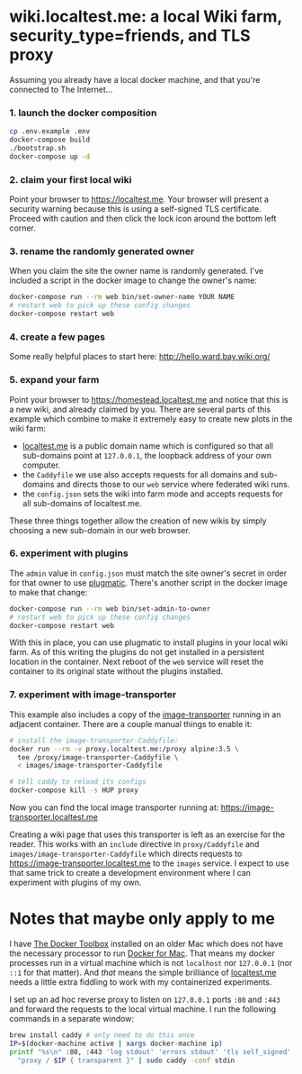 # wiki.localtest.me: a local Wiki farm, security_type=friends, and TLS proxy

Assuming you already have a local docker machine, and that you're
connected to The Internet...

### 1. launch the docker composition

``` bash
cp .env.example .env
docker-compose build
./bootstrap.sh
docker-compose up -d
```

### 2. claim your first local wiki

Point your browser to https://localtest.me.  Your browser will present
a security warning because this is using a self-signed TLS
certificate.  Proceed with caution and then click the lock icon around
the bottom left corner.

### 3. rename the randomly generated owner

When you claim the site the owner name is randomly generated.  I've
included a script in the docker image to change the owner's name:

``` bash
docker-compose run --rm web bin/set-owner-name YOUR NAME
# restart web to pick up these config changes
docker-compose restart web
```

### 4. create a few pages

Some really helpful places to start here: http://hello.ward.bay.wiki.org/

### 5. expand your farm

Point your browser to https://homestead.localtest.me and notice that
this is a new wiki, and already claimed by you.  There are several
parts of this example which combine to make it extremely easy to
create new plots in the wiki farm:

* [localtest.me](http://readme.localtest.me) is a public domain name
  which is configured so that all sub-domains point at `127.0.0.1`,
  the loopback address of your own computer.
* the `Caddyfile` we use also accepts requests for all domains and
  sub-domains and directs those to our `web` service where federated
  wiki runs.
* the `config.json` sets the wiki into farm mode and accepts requests
  for all sub-domains of localtest.me.

These three things together allow the creation of new wikis by simply
choosing a new sub-domain in our web browser.

### 6. experiment with plugins

The `admin` value in `config.json` must match the site owner's secret
in order for that owner to use [plugmatic].  There's another script in
the docker image to make that change:

``` bash
docker-compose run --rm web bin/set-admin-to-owner
# restart web to pick up these config changes
docker-compose restart web
```

With this in place, you can use plugmatic to install plugins in your
local wiki farm.  As of this writing the plugins do not get installed
in a persistent location in the container.  Next reboot of the `web`
service will reset the container to its original state without the
plugins installed.

[plugmatic]: http://plugins.fed.wiki.org/about-plugmatic-plugin.html

### 7. experiment with image-transporter

This example also includes a copy of the [image-transporter] running
in an adjacent container.  There are a couple manual things to enable
it:

``` bash
# install the image-transporter-Caddyfile:
docker run --rm -v proxy.localtest.me:/proxy alpine:3.5 \
  tee /proxy/image-transporter-Caddyfile \
  < images/image-transporter-Caddyfile

# tell caddy to reload its configs
docker-compose kill -s HUP proxy
```

Now you can find the local image transporter running at:
https://image-transporter.localtest.me

Creating a wiki page that uses this transporter is left as an exercise
for the reader.  This works with an `include` directive in
`proxy/Caddyfile` and `images/image-transporter-Caddyfile` which
directs requests to https://image-transporter.localtest.me to the
`images` service.  I expect to use that same trick to create a
development environment where I can experiment with plugins of my own.

[image-transporter]: http://ward.asia.wiki.org/home.c2.com:4010/welcome-visitors

# Notes that maybe only apply to me

I have [The Docker Toolbox] installed on an older Mac which does not
have the necessary processor to run [Docker for Mac].  That means my
docker processes run in a virtual machine which is not `localhost` nor
`127.0.0.1` (nor `::1` for that matter).  And _that_ means the simple
brilliance of [localtest.me] needs a little extra fiddling to work
with my containerized experiments.

I set up an ad hoc reverse proxy to listen on `127.0.0.1` ports `:80`
and `:443` and forward the requests to the local virtual machine.  I
run the following commands in a separate window:

``` bash
brew install caddy # only need to do this once
IP=$(docker-machine active | xargs docker-machine ip)
printf "%s\n" :80, :443 'log stdout' 'errors stdout' 'tls self_signed' \
  "proxy / $IP { transparent }" | sudo caddy -conf stdin
```

[The Docker Toolbox]: https://www.docker.com/products/docker-toolbox
[Docker for Mac]: https://docs.docker.com/docker-for-mac/
[localtest.me]: https://http://readme.localtest.me/
